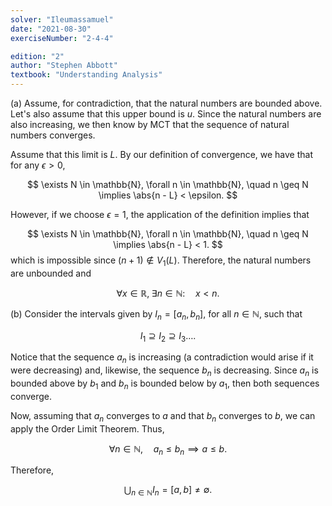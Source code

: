 ```yaml
---
solver: "Ileumassamuel"
date: "2021-08-30"
exerciseNumber: "2-4-4"

edition: "2"
author: "Stephen Abbott"
textbook: "Understanding Analysis"
---
```


(a) Assume, for contradiction, that the natural numbers are bounded
above. Let's also assume that this upper bound is $u$. Since the
natural numbers are also increasing, we then know by MCT that the
sequence of natural numbers converges.

Assume that this limit is $L$. By our definition of convergence, we
have that for any $\epsilon > 0$,

$$
\exists N \in \mathbb{N}, \forall n \in \mathbb{N}, \quad n \geq N
\implies \abs{n - L} < \epsilon.
$$


However, if we choose $\epsilon = 1$, the application of the
definition implies that

$$
\exists N \in \mathbb{N}, \forall n \in \mathbb{N}, \quad n \geq N
\implies \abs{n - L} < 1.
$$
which is impossible
since $( n + 1 ) \not\in V_{1}(L)$. Therefore, the natural numbers
are unbounded and

$$
\forall x \in \mathbb{R}, \; \exists n \in \mathbb{N}: \quad x < n.
$$


(b) Consider the intervals given by $I_{n} = [a_{n}, b_{n}]$, for all
$n \in \mathbb{N}$, such that

$$
I_1 \supseteq I_2 \supseteq I_3 \dots.
$$


Notice that the sequence $a_{n}$ is increasing (a contradiction
would arise if it were decreasing) and, likewise, the sequence
$b_{n}$ is decreasing. Since $a_{n}$ is bounded above by $b_1$ and
$b_{n}$ is bounded below by $a_1$, then both sequences converge.

Now, assuming that $a_{n}$ converges to $a$ and that $b_{n}$
converges to $b$, we can apply the Order Limit Theorem. Thus,

$$
\forall n \in \mathbb{N}, \quad a_{n} \leq b_{n}
\implies a \leq b.
$$


Therefore,

$$
\bigcup_{n \in \mathbb{N}} I_{n} = [a, b] \neq \emptyset.
$$
